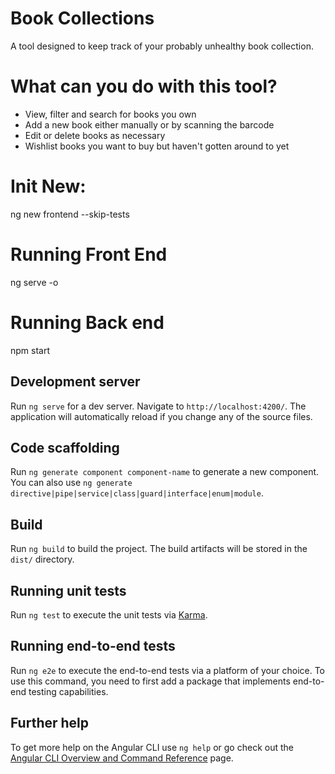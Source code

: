 # Book Collections
A tool designed to keep track of your probably unhealthy book collection.
# What can you do with this tool?
- View, filter and search for books you own
- Add a new book either manually or by scanning the barcode
- Edit or delete books as necessary
- Wishlist books you want to buy but haven't gotten around to yet


# Init New:
ng new frontend --skip-tests

# Running Front End
ng serve -o

# Running Back end
npm start

## Development server

Run `ng serve` for a dev server. Navigate to `http://localhost:4200/`. The application will automatically reload if you change any of the source files.

## Code scaffolding

Run `ng generate component component-name` to generate a new component. You can also use `ng generate directive|pipe|service|class|guard|interface|enum|module`.

## Build

Run `ng build` to build the project. The build artifacts will be stored in the `dist/` directory.

## Running unit tests

Run `ng test` to execute the unit tests via [Karma](https://karma-runner.github.io).

## Running end-to-end tests

Run `ng e2e` to execute the end-to-end tests via a platform of your choice. To use this command, you need to first add a package that implements end-to-end testing capabilities.

## Further help

To get more help on the Angular CLI use `ng help` or go check out the [Angular CLI Overview and Command Reference](https://angular.io/cli) page.
